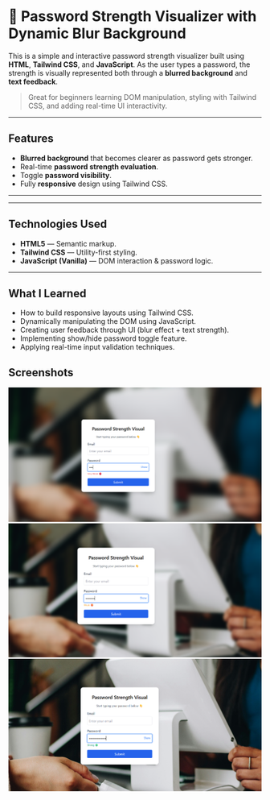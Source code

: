 # 🔐 Password Strength Visualizer with Dynamic Blur Background

This is a simple and interactive password strength visualizer built using **HTML**, **Tailwind CSS**, and **JavaScript**. As the user types a password, the strength is visually represented both through a **blurred background** and **text feedback**.

>  Great for beginners learning DOM manipulation, styling with Tailwind CSS, and adding real-time UI interactivity.

---

##  Features

-  **Blurred background** that becomes clearer as password gets stronger.
-  Real-time **password strength evaluation**.
-  Toggle **password visibility**.
-  Fully **responsive** design using Tailwind CSS. 

---



---

##  Technologies Used

- **HTML5** — Semantic markup.
- **Tailwind CSS** — Utility-first styling.
- **JavaScript (Vanilla)** — DOM interaction & password logic.

---

##  What I Learned

- How to build responsive layouts using Tailwind CSS.
- Dynamically manipulating the DOM using JavaScript.
- Creating user feedback through UI (blur effect + text strength).
- Implementing show/hide password toggle feature.
- Applying real-time input validation techniques.

## Screenshots

![image alt](
https://github.com/codebyasim/blur-password-strength/blob/57a01d9df5d2b5050f043a10a9c715dc489665fd/img1.png
)
![image alt](https://github.com/codebyasim/blur-password-strength/blob/57a01d9df5d2b5050f043a10a9c715dc489665fd/img2.png)
![image alt](
https://github.com/codebyasim/blur-password-strength/blob/57a01d9df5d2b5050f043a10a9c715dc489665fd/img3.png
)




